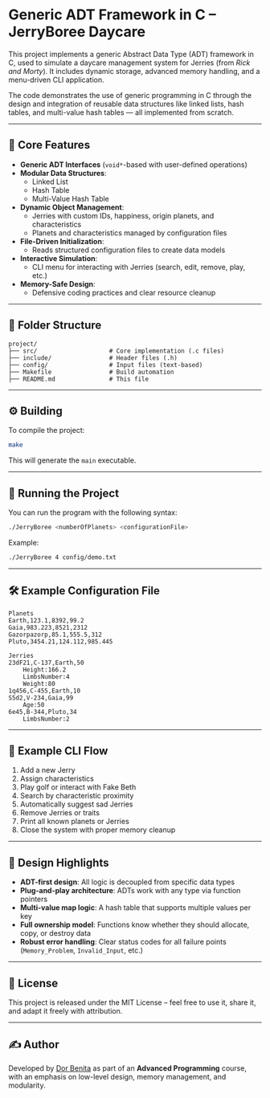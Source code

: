 # Generic ADT Framework in C – JerryBoree Daycare

This project implements a generic Abstract Data Type (ADT) framework in C, used to simulate a daycare management system for Jerries (from *Rick and Morty*). It includes dynamic storage, advanced memory handling, and a menu-driven CLI application.

The code demonstrates the use of generic programming in C through the design and integration of reusable data structures like linked lists, hash tables, and multi-value hash tables — all implemented from scratch.

---

## 🧩 Core Features

- **Generic ADT Interfaces** (`void*`-based with user-defined operations)
- **Modular Data Structures**:
  - Linked List
  - Hash Table
  - Multi-Value Hash Table
- **Dynamic Object Management**:
  - Jerries with custom IDs, happiness, origin planets, and characteristics
  - Planets and characteristics managed by configuration files
- **File-Driven Initialization**:
  - Reads structured configuration files to create data models
- **Interactive Simulation**:
  - CLI menu for interacting with Jerries (search, edit, remove, play, etc.)
- **Memory-Safe Design**:
  - Defensive coding practices and clear resource cleanup

---

## 📂 Folder Structure

```
project/
├── src/                    # Core implementation (.c files)
├── include/                # Header files (.h)
├── config/                 # Input files (text-based)
├── Makefile                # Build automation
├── README.md               # This file
```

---

## ⚙️ Building

To compile the project:

```bash
make
```

This will generate the `main` executable.

---

## 🚀 Running the Project

You can run the program with the following syntax:

```bash
./JerryBoree <numberOfPlanets> <configurationFile>
```

Example:

```bash
./JerryBoree 4 config/demo.txt
```

---

## 🛠️ Example Configuration File

```
Planets
Earth,123.1,8392,99.2
Gaia,983.223,8521,2312
Gazorpazorp,85.1,555.5,312
Pluto,3454.21,124.112,985.445

Jerries
23dF21,C-137,Earth,50
	Height:166.2
	LimbsNumber:4
	Weight:80
1q456,C-455,Earth,10
S5d2,V-234,Gaia,99
	Age:50
6e45,B-344,Pluto,34
	LimbsNumber:2
```

---

## 🔁 Example CLI Flow

1. Add a new Jerry  
2. Assign characteristics  
3. Play golf or interact with Fake Beth  
4. Search by characteristic proximity  
5. Automatically suggest sad Jerries  
6. Remove Jerries or traits  
7. Print all known planets or Jerries  
8. Close the system with proper memory cleanup

---

## 📌 Design Highlights

- **ADT-first design**: All logic is decoupled from specific data types
- **Plug-and-play architecture**: ADTs work with any type via function pointers
- **Multi-value map logic**: A hash table that supports multiple values per key
- **Full ownership model**: Functions know whether they should allocate, copy, or destroy data
- **Robust error handling**: Clear status codes for all failure points (`Memory_Problem`, `Invalid_Input`, etc.)

---

## 📜 License

This project is released under the MIT License – feel free to use it, share it, and adapt it freely with attribution.

---

## ✍️ Author

Developed by [Dor Benita](https://github.com/dorbenit) as part of an **Advanced  Programming** course, with an emphasis on low-level design, memory management, and modularity.

